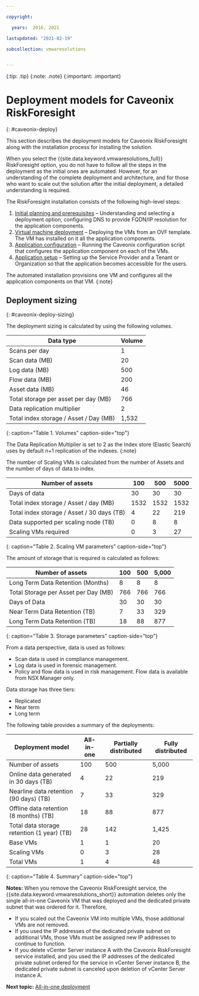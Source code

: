```yaml
---

copyright:

  years:  2016, 2021

lastupdated: "2021-02-19"

subcollection: vmwaresolutions


---
```


{:tip: .tip}
{:note: .note}
{:important: .important}

# Deployment models for Caveonix RiskForesight
{: #caveonix-deploy}

This section describes the deployment models for Caveonix RiskForesight along with the installation process for installing the solution.

When you select the {{site.data.keyword.vmwaresolutions_full}} RiskForesight option, you do not have to follow all the steps in the deployment as the initial ones are automated. However, for an understanding of the complete deployment and architecture, and for those who want to scale out the solution after the initial deployment, a detailed understanding is required.

The RiskForesight installation consists of the following high-level steps:

1. [Initial planning and prerequisites](/docs/vmwaresolutions?topic=vmwaresolutions-caveonix-step1) – Understanding and selecting a deployment option, configuring DNS to provide FQDN/IP resolution for the application components.
2. [Virtual machine deployment](/docs/vmwaresolutions?topic=vmwaresolutions-caveonix-step2) – Deploying the VMs from an OVF template. The VM has installed on it all the application components.
3. [Application configuration](/docs/vmwaresolutions?topic=vmwaresolutions-caveonix-step3) – Running the Caveonix configuration script that configures the application component on each of the VMs.
4. [Application setup](/docs/vmwaresolutions?topic=vmwaresolutions-caveonix-step4) – Setting up the Service Provider and a Tenant or Organization so that the application becomes accessible for the users.

The automated installation provisions one VM and configures all the application components on that VM.
{:note}

## Deployment sizing
{: #caveonix-deploy-sizing}

The deployment sizing is calculated by using the following volumes.

| Data type | Volume |
|---|---|
| Scans per day | 1 |
| Scan data (MB) |  20 |
| Log data (MB) | 500 |
| Flow data (MB) | 200 |
| Asset data (MB) |46 |
| Total storage per asset per day (MB) | 766 |
| Data replication multiplier | 2 |
| Total index storage / Asset / Day (MB) | 1,532 |
{: caption="Table 1. Volumes" caption-side="top"}

The Data Replication Multiplier is set to 2 as the Index store (Elastic Search) uses by default n+1 replication of the indexes.
{:note}

The number of Scaling VMs is calculated from the number of Assets and the number of days of data to index.

| Number of assets | 100 | 500 | 5000 |
|---|---|---|---|
| Days of data | 30 | 30 | 30 |
| Total index storage / Asset / day (MB) | 1532 | 1532 | 1532 |
| Total index storage / Asset / 30 days (TB) | 4 | 22 | 219 |
| Data supported per scaling node (TB) | 0 | 8 | 8 |
|Scaling VMs required | 0 | 3 |27 |
{: caption="Table 2. Scaling VM parameters" caption-side="top"}

The amount of storage that is required is calculated as follows:

| Number of assets |100 | 500 | 5,000 |
|---|---|---|---|
| Long Term Data Retention (Months) |8 | 8 | 8 |
| Total Storage per Asset per Day (MB) | 766 | 766 | 766 |
| Days of Data | 30 | 30 | 30 |
| Near Term Data Retention (TB) | 7 | 33 | 329 |
| Long Term Data Retention (TB) | 18 | 88 | 877 |
{: caption="Table 3. Storage parameters" caption-side="top"}

From a data perspective, data is used as follows:
- Scan data is used in compliance management.
- Log data is used in forensic management.
- Policy and flow data is used in risk management. Flow data is available from NSX Manager only.

Data storage has three tiers:
- Replicated
- Near term
- Long term

The following table provides a summary of the deployments:

|Deployment model | All-in-one | Partially distributed | Fully distributed |
|---|---|---|---|
| Number of assets | 100 |500 | 5,000 |
| Online data generated in 30 days (TB) | 4 | 22 | 219 |
| Nearline data retention (90 days) (TB) | 7 | 33 | 329 |
| Offline data retention (8 months) (TB) | 18 | 88 | 877 |
| Total data storage retention (1 year) (TB) | 28 |142 | 1,425 |
| Base VMs | 1 | 1 | 20 |
| Scaling VMs | 0 | 3 | 28 |
| Total VMs | 1 | 4 | 48 |
{: caption="Table 4. Summary" caption-side="top"}

**Notes:**
When you remove the Caveonix RiskForesight service, the {{site.data.keyword.vmwaresolutions_short}} automation deletes only the single all-in-one Caveonix VM that was deployed and the dedicated private subnet that was ordered for it. Therefore,
* If you scaled out the Caveonix VM into multiple VMs, those additional VMs are not removed.
* If you used the IP addresses of the dedicated private subnet on additional VMs, those VMs must be assigned new IP addresses to continue to function.
* If you delete vCenter Server instance A with the Caveonix RiskForesight service installed, and you used the IP addresses of the dedicated private subnet ordered for the service in vCenter Server instance B, the dedicated private subnet is canceled upon deletion of vCenter Server instance A.

**Next topic:** [All-in-one deployment](/docs/vmwaresolutions?topic=vmwaresolutions-caveonix-allinone)
